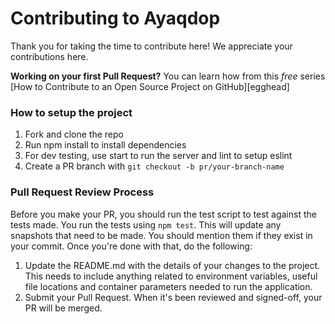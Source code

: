 # Contributing to Ayaqdop

Thank you for taking the time to contribute here! We appreciate your contributions here.

**Working on your first Pull Request?** You can learn how from this _free_
series [How to Contribute to an Open Source Project on GitHub][egghead]


### How to setup the project

1. Fork and clone the repo
2. Run npm install to install dependencies
3. For dev testing, use start to run the server and lint to setup eslint
4. Create a PR branch with `git checkout -b pr/your-branch-name`



### Pull Request Review Process

Before you make your PR, you should run the test script to test against the tests made. You run the tests using `npm test`. This will update any snapshots that need to be made. You should mention them if they exist in your commit. Once you're done with that, do the following:

1. Update the README.md with the details of your changes to the project. This needs to include anything related to environment variables, useful file locations and container parameters needed to run the application.
2. Submit your Pull Request. When it's been reviewed and signed-off, your PR will be merged.

